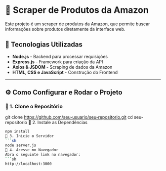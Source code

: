 # 🛒 Scraper de Produtos da Amazon

Este projeto é um scraper de produtos da Amazon, que permite buscar informações sobre produtos diretamente da interface web.

## 🚀 Tecnologias Utilizadas

- **Node.js** - Backend para processar requisições
- **Express.js** - Framework para criação da API
- **Axios & JSDOM** - Scraping de dados da Amazon
- **HTML, CSS e JavaScript** - Construção do Frontend

---

## ⚙️ Como Configurar e Rodar o Projeto

### 🔹 1. Clone o Repositório


git clone https://github.com/seu-usuario/seu-repositorio.git
cd seu-repositorio
🔹 2. Instale as Dependências
```sh
npm install
🔹 3. Inicie o Servidor
```sh
node server.js
🔹 4. Acesse no Navegador
Abra o seguinte link no navegador:
```sh
http://localhost:3000
